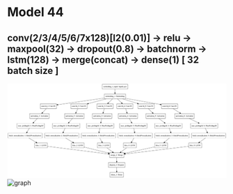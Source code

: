 # Model 44
## conv(2/3/4/5/6/7x128)[l2(0.01)] -> relu -> maxpool(32) -> dropout(0.8) -> batchnorm -> lstm(128) -> merge(concat) -> dense(1)  [ 32 batch size ]
![diagram](https://github.com/ayenter/imdb_mud/blob/master/model_44/m44_diagram.png)
![graph](https://github.com/ayenter/imdb_mud/blob/master/model_44/m44_r1_e10_graph.png)